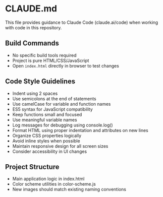 # CLAUDE.md

This file provides guidance to Claude Code (claude.ai/code) when working with code in this repository.

## Build Commands
- No specific build tools required
- Project is pure HTML/CSS/JavaScript
- Open `index.html` directly in browser to test changes

## Code Style Guidelines
- Indent using 2 spaces
- Use semicolons at the end of statements
- Use camelCase for variable and function names
- ES5 syntax for JavaScript compatibility
- Keep functions small and focused
- Use meaningful variable names
- Log messages for debugging using console.log()
- Format HTML using proper indentation and attributes on new lines
- Organize CSS properties logically
- Avoid inline styles when possible
- Maintain responsive design for all screen sizes
- Consider accessibility in UI changes

## Project Structure
- Main application logic in index.html
- Color scheme utilities in color-scheme.js
- New images should match existing naming conventions